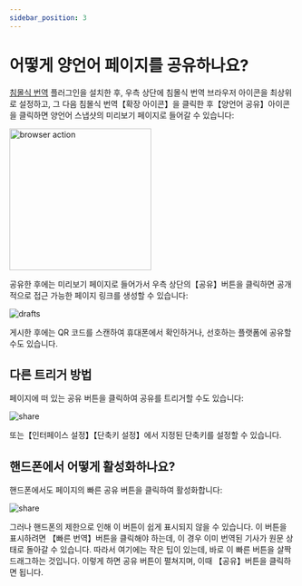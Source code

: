 ```yaml
---
sidebar_position: 3
---
```


# 어떻게 양언어 페이지를 공유하나요?

[침몰식 번역](https://immersivetranslate.com/) 플러그인을 설치한 후, 우측 상단에 침몰식 번역 브라우저 아이콘을 최상위로 설정하고, 그 다음 침몰식 번역【확장 아이콘】을 클릭한 후【양언어 공유】아이콘을 클릭하면 양언어 스냅샷의 미리보기 페이지로 들어갈 수 있습니다:

<img src="https://s.immersivetranslate.com/assets/share-web-page-demo.png" alt="browser action" width="250" />

공유한 후에는 미리보기 페이지로 들어가서 우측 상단의【공유】버튼을 클릭하면 공개적으로 접근 가능한 페이지 링크를 생성할 수 있습니다:

<img src="https://s.immersivetranslate.com/assets/preview.jpeg" alt="drafts" />

게시한 후에는 QR 코드를 스캔하여 휴대폰에서 확인하거나, 선호하는 플랫폼에 공유할 수도 있습니다.

## 다른 트리거 방법

페이지에 떠 있는 공유 버튼을 클릭하여 공유를 트리거할 수도 있습니다:

<img src="https://s.immersivetranslate.com/assets/share-shortcut.jpeg" alt="share" />

또는【인터페이스 설정】【단축키 설정】에서 지정된 단축키를 설정할 수 있습니다.

## 핸드폰에서 어떻게 활성화하나요?

핸드폰에서도 페이지의 빠른 공유 버튼을 클릭하여 활성화합니다:

<img src="https://s.immersivetranslate.com/assets/share-shortcut.jpeg" alt="share" />

그러나 핸드폰의 제한으로 인해 이 버튼이 쉽게 표시되지 않을 수 있습니다. 이 버튼을 표시하려면 【빠른 번역】버튼을 클릭해야 하는데, 이 경우 이미 번역된 기사가 원문 상태로 돌아갈 수 있습니다. 따라서 여기에는 작은 팁이 있는데, 바로 이 빠른 버튼을 살짝 드래그하는 것입니다. 이렇게 하면 공유 버튼이 펼쳐지며, 이때 【공유】버튼을 클릭하면 됩니다.